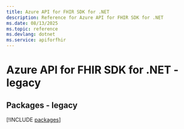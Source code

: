 ```yaml
---
title: Azure API for FHIR SDK for .NET
description: Reference for Azure API for FHIR SDK for .NET
ms.date: 08/13/2025
ms.topic: reference
ms.devlang: dotnet
ms.service: apiforfhir
---
```

# Azure API for FHIR SDK for .NET - legacy
## Packages - legacy
[!INCLUDE [packages](api-for-fhir-index.md)]